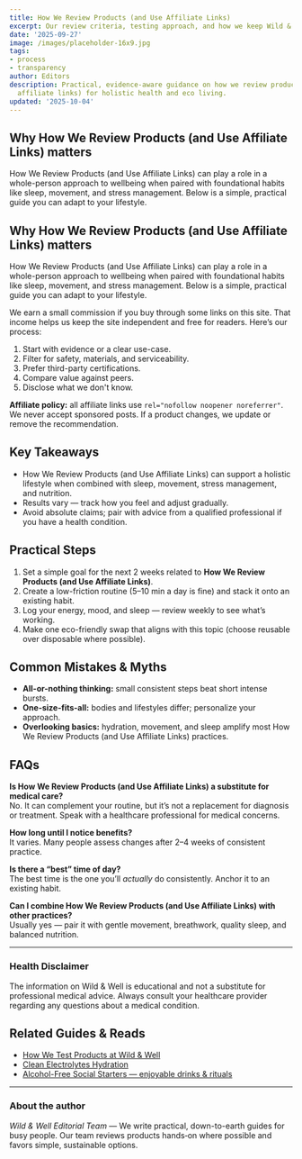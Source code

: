 ```yaml
---
title: How We Review Products (and Use Affiliate Links)
excerpt: Our review criteria, testing approach, and how we keep Wild & Well independent.
date: '2025-09-27'
image: /images/placeholder-16x9.jpg
tags:
- process
- transparency
author: Editors
description: Practical, evidence-aware guidance on how we review products (and use
  affiliate links) for holistic health and eco living.
updated: '2025-10-04'
---
```


## Why How We Review Products (and Use Affiliate Links) matters
How We Review Products (and Use Affiliate Links) can play a role in a whole-person approach to wellbeing when paired with foundational habits like sleep, movement, and stress management. Below is a simple, practical guide you can adapt to your lifestyle.

## Why How We Review Products (and Use Affiliate Links) matters
How We Review Products (and Use Affiliate Links) can play a role in a whole-person approach to wellbeing when paired with foundational habits like sleep, movement, and stress management. Below is a simple, practical guide you can adapt to your lifestyle.

We earn a small commission if you buy through some links on this site. That income helps us keep the
site independent and free for readers. Here’s our process:

1. Start with evidence or a clear use-case.
2. Filter for safety, materials, and serviceability.
3. Prefer third-party certifications.
4. Compare value against peers.
5. Disclose what we don't know.

**Affiliate policy:** all affiliate links use `rel="nofollow noopener noreferrer"`. We never accept
sponsored posts. If a product changes, we update or remove the recommendation.

## Key Takeaways
- How We Review Products (and Use Affiliate Links) can support a holistic lifestyle when combined with sleep, movement, stress management, and nutrition.
- Results vary — track how you feel and adjust gradually.
- Avoid absolute claims; pair with advice from a qualified professional if you have a health condition.


## Practical Steps
1. Set a simple goal for the next 2 weeks related to **How We Review Products (and Use Affiliate Links)**.
2. Create a low-friction routine (5–10 min a day is fine) and stack it onto an existing habit.
3. Log your energy, mood, and sleep — review weekly to see what’s working.
4. Make one eco-friendly swap that aligns with this topic (choose reusable over disposable where possible).


## Common Mistakes & Myths
- **All-or-nothing thinking:** small consistent steps beat short intense bursts.
- **One-size-fits-all:** bodies and lifestyles differ; personalize your approach.
- **Overlooking basics:** hydration, movement, and sleep amplify most How We Review Products (and Use Affiliate Links) practices.


## FAQs
**Is How We Review Products (and Use Affiliate Links) a substitute for medical care?**  
No. It can complement your routine, but it’s not a replacement for diagnosis or treatment. Speak with a healthcare professional for medical concerns.

**How long until I notice benefits?**  
It varies. Many people assess changes after 2–4 weeks of consistent practice.

**Is there a “best” time of day?**  
The best time is the one you’ll *actually* do consistently. Anchor it to an existing habit.

**Can I combine How We Review Products (and Use Affiliate Links) with other practices?**  
Usually yes — pair it with gentle movement, breathwork, quality sleep, and balanced nutrition.


---

### Health Disclaimer
The information on Wild & Well is educational and not a substitute for professional medical advice. Always consult your healthcare provider regarding any questions about a medical condition.


## Related Guides & Reads
- [How We Test Products at Wild & Well](how-we-test-products.mdx)
- [Clean Electrolytes Hydration](../guides/clean-electrolytes-hydration.md)
- [Alcohol-Free Social Starters — enjoyable drinks & rituals](../guides/alcohol-free-social-starters.md)

---

### About the author
*Wild & Well Editorial Team* — We write practical, down-to-earth guides for busy people. Our team reviews products hands‑on where possible and favors simple, sustainable options.
